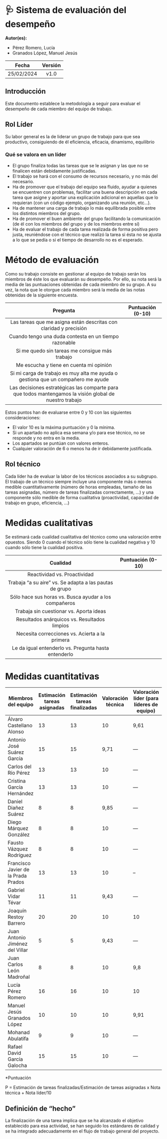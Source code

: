 ﻿# 🩺 Sistema de evaluación del desempeño

**Autor(es):**
- Pérez Romero, Lucía
- Granados López, Manuel Jesús


|**Fecha**|**Versión**|
| :-: | :-: |
|25/02/2024|v1.0|


## Introducción
Este documento establece la metodología a seguir para evaluar el desempeño de cada miembro del equipo de trabajo.
## Rol Líder
Su labor general es la de liderar un grupo de trabajo para que sea productivo, consiguiendo de él eficiencia, eficacia, dinamismo, equilibrio
###    Qué se valora en un líder
- El grupo finaliza todas las tareas que se le asignan y las que no se finalicen están debidamente justificadas.
- El trabajo se hará con el consumo de recursos necesario, y no más del necesario.
- Ha de promover que el trabajo del equipo sea fluido, ayudar a quienes se encuentren con problemas, facilitar una buena descripción en cada tarea que asigne y aportar una explicación adicional en aquellas que lo requieran (con un código ejemplo, organizando una reunión, etc…).
- Ha de mantener una carga de trabajo lo más equilibrada posible entre los distintos miembros del grupo.
- Ha de promover el buen ambiente del grupo facilitando la comunicación (de él con los miembros del grupo y de los miembros entre sí)
- Ha de evaluar el trabajo de cada tarea realizada de forma positiva pero justa, reuniéndose con el técnico que realizó la tarea si ésta no se ajusta a lo que se pedía o si el tiempo de desarrollo no es el esperado.
# Método de evaluación
Como su trabajo consiste en gestionar al equipo de trabajo serán los miembros de éste los que evaluarán su desempeño. Por ello, su nota será la media de las puntuaciones obtenidas de cada miembro de su grupo. A su vez, la nota que le otorgue cada miembro será la media de las notas obtenidas de la siguiente encuesta.


|**Pregunta**|**Puntuación (0-10)**|
| :-: | :-: |
|Las tareas que me asigna están descritas con claridad y precisión||
|Cuando tengo una duda contesta en un tiempo razonable||
|Si me quedo sin tareas me consigue más trabajo||
|Me escucha y tiene en cuenta mi opinión||
|Si mi carga de trabajo es muy alta me ayuda o gestiona que un compañero me ayude||
|Las decisiones estratégicas las comparte para que todos mantengamos la visión global de nuestro trabajo||

Estos puntos han de evaluarse entre 0 y 10 con las siguientes consideraciones:

- El valor 10 es la máxima puntuación y 0 la mínima.
- Si un apartado no aplica esa semana y/o para ese técnico, no se responde y no entra en la media.
- Los apartados se puntúan con valores enteros.
- Cualquier valoración de 6 o menos ha de ir debidamente justificada.

## Rol técnico
Cada líder ha de evaluar la labor de los técnicos asociados a su subgrupo. El trabajo de un técnico siempre incluye una componente más o menos medible cuantitativamente (número de horas empleadas, tamaño de las tareas asignadas, número de tareas finalizadas correctamente, …) y una componente sólo medible de forma cualitativa (proactividad, capacidad de trabajo en grupo, eficiencia, …)
# **Medidas cualitativas**
Se estimará cada cualidad cualitativa del técnico como una valoración entre opuestos. Siendo 0 cuando el técnico sólo tiene la cualidad negativa y 10 cuando sólo tiene la cualidad positiva.

|**Cualidad**|**Puntuación (0-10)**|
| :-: | :-: |
|Reactividad vs. Proactividad||
|Trabaja “a su aire” vs. Se adapta a las pautas de grupo||
|Sólo hace sus horas vs. Busca ayudar a los compañeros||
|Trabaja sin cuestionar vs. Aporta ideas||
|Resultados anárquicos vs. Resultados limpios||
|Necesita correcciones vs. Acierta a la primera||
|Le da igual entenderlo vs. Pregunta hasta entenderlo||
# **Medidas cuantitativas**

|**Miembros del equipo**|**Estimación tareas asignadas**|**Estimación tareas finalizadas**|**Valoración técnica**|**Valoración líder (para líderes de equipo)**|**Puntuación \***|
| - | - | - | - | - | - |
|Álvaro Castellano Alonso|13|13|10|9,61|10|
|Antonio José Suárez García|15|15|9,71|—|9\.71|
|Carlos del Río Pérez|13|13|10|—|10|
|Cristina García Hernández |13|13|10|—|10|
|Daniel Diañez Suárez|8|8|9,85|—|9\.85|
|Diego Márquez González|8|8|10|—|10|
|Fausto Vázquez Rodríguez|8|8|10|—|10|
|Francisco Javier de la Prada Prados|13|13|10|–|10|
|Gabriel Vidar Tévar|11|11|9,43|—|9\.43|
|Joaquín Restoy Barrero|20|20|10|10|10|
|Juan Antonio Jiménez del Villar|5|5|9,43|—|9\.43|
|Juan Carlos León Madroñal|8|8|10|9,8|10|
|Lucía Pérez Romero |16|16|10|10|10|
|Manuel Jesús Granados López|10|10|10|9,91|10|
|Mohanad Abulatifa|9|9|10|—|10|
|Rafael David García Galocha|15|15|10|—|10|


\*Puntuación

P = Estimación de tareas finalizadas/Estimación de tareas asignadas x Nota técnica + Nota líder/10 

## Definición de “hecho”

La finalización de una tarea implica que se ha alcanzado el objetivo establecido para esa actividad, se han seguido los estándares de calidad y se ha integrado adecuadamente en el flujo de trabajo general del proyecto.

